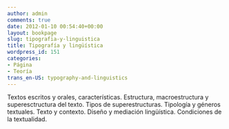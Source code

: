 ```yaml
---
author: admin
comments: true
date: 2012-01-10 00:54:40+00:00
layout: bookpage
slug: tipografia-y-linguistica
title: Tipografía y lingüística
wordpress_id: 151
categories:
- Página
- Teoría
trans_en-US: typography-and-linguistics
---
```


Textos escritos y orales, características. Estructura, macroestructura y superesctructura del texto. Tipos de superestructuras. Tipología y géneros textuales. Texto y contexto. Diseño y mediación lingüística. Condiciones de la textualidad.
